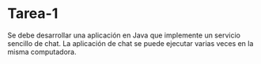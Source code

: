 # Tarea-1
Se debe desarrollar una aplicación en Java que implemente un servicio sencillo de chat. La aplicación de chat se puede ejecutar varias veces en la misma computadora.
